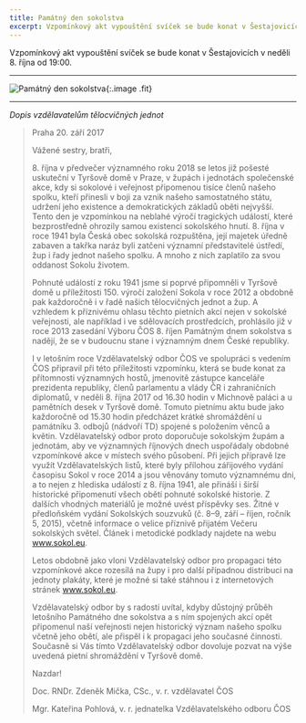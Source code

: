 ```yaml
---
title: Památný den sokolstva
excerpt: Vzpomínkový akt vypouštění svíček se bude konat v Šestajovicích v neděli 8. října od 19:00.
---
```


Vzpomínkový akt vypouštění svíček se bude konat v Šestajovicích v neděli 8. října od 19:00.

---

![Památný den sokolstva]({{relative}}/files/pamatny-den-sokolstva.jpg){:.image .fit}

---

_Dopis vzdělavatelům tělocvičných jednot_

> Praha 20. září 2017
> 
> Vážené sestry, bratři,
> 
> 8\. října v předvečer významného roku 2018 se letos již pošesté uskuteční v Tyršově domě
> v Praze, v župách i jednotách společenské akce, kdy si sokolové i veřejnost připomenou tisíce
> členů našeho spolku, kteří přinesli v boji za vznik našeho samostatného státu, udržení jeho
> existence a demokratických základů oběti nejvyšší. Tento den je vzpomínkou na neblahé
> výročí tragických událostí, které bezprostředně ohrozily samou existenci sokolského hnutí.
> 8\. října v roce 1941 byla Česká obec sokolská rozpuštěna, její majetek úředně zabaven a
> takřka naráz byli zatčeni významní představitelé ústředí, žup i řady jednot našeho spolku. A
> mnoho z nich zaplatilo za svou oddanost Sokolu životem.
> 
> Pohnuté událostí z roku 1941 jsme si poprvé připomněli v Tyršově domě u příležitosti 150.
> výročí založení Sokola v roce 2012 a obdobně pak každoročně i v řadě našich tělocvičných
> jednot a žup. A vzhledem k příznivému ohlasu těchto pietních akcí nejen v sokolské
> veřejnosti, ale například i ve sdělovacích prostředcích, prohlásilo již v roce 2013 zasedání
> Výboru ČOS 8. říjen Památným dnem sokolstva s nadějí, že se v budoucnu stane i
> významným dnem České republiky.
> 
> I v letošním roce Vzdělavatelský odbor ČOS ve spolupráci s vedením ČOS připravil při této
> příležitosti vzpomínku, která se bude konat za přítomnosti významných hostů, jmenovitě
> zástupce kanceláře prezidenta republiky, členů parlamentu a vlády ČR i zahraničních
> diplomatů, v neděli 8. října 2017 od 16.30 hodin v Michnově paláci a u pamětních desek
> v Tyršově domě. Tomuto pietnímu aktu bude jako každoročně od 15.30 hodin předcházet
> krátké shromáždění u památníku 3. odbojů (nádvoří TD) spojené s položením věnců a květin.
> Vzdělavatelský odbor proto doporučuje sokolským župám a jednotám, aby ve významných
> říjnových dnech uspořádaly obdobné vzpomínkové akce v místech svého působení. Při jejich
> přípravě lze využít Vzdělavatelských listů, které byly přílohou zářijového vydání časopisu
> Sokol v roce 2014 a jsou věnovány tomuto významnému dni, a to nejen z hlediska událostí z
> 8. října 1941, ale přináší i širší historické připomenutí všech obětí pohnuté sokolské historie.
> Z dalších vhodných materiálů je možné uvést příspěvky ses. Žitné v předloňském vydání
> Sokolských souzvuků (č. 8–9, září – říjen, ročník 5, 2015), včetně informace o velice příznivě
> přijatém Večeru sokolských světel. Článek i metodické podklady najdete na webu
> www.sokol.eu.
> 
> Letos obdobně jako vloni Vzdělavatelský odbor pro propagaci této vzpomínkové akce
> rozesílá na župy i pro další případnou distribuci na jednoty plakáty, které je možné si také
> stáhnou i z internetových stránek www.sokol.eu.
> 
> Vzdělavatelský odbor by s radostí uvítal, kdyby důstojný průběh letošního Památného dne
> sokolstva a s ním spojených akcí opět připomenul naší veřejnosti nejen historický význam
> našeho spolku včetně jeho obětí, ale přispěl i k propagaci jeho současné činnosti. Současně si
> Vás tímto Vzdělavatelský odbor dovoluje pozvat na výše uvedená pietní shromáždění v
> Tyršově domě.
> 
> Nazdar!
> 
> Doc. RNDr. Zdeněk Mička, CSc., v. r.
> vzdělavatel ČOS
> 
> Mgr. Kateřina Pohlová, v. r.
> jednatelka Vzdělavatelského odboru ČOS